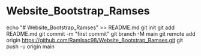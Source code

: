 # Website_Bootstrap_Ramses

echo "# Website_Bootstrap_Ramses" >> README.md
git init
git add README.md
git commit -m "first commit"
git branch -M main
git remote add origin https://github.com/RamIsac98/Website_Bootstrap_Ramses.git
git push -u origin main
